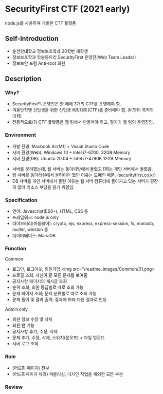 # SecurityFirst CTF (2021 early)

node.js를 사용하여 개발한 CTF 플랫폼

## Self-Introduction

- 순천향대학교 정보보호학과 20학번 재학생
- 정보보호학과 학술동아리 SecurityFirst 운영진(Web Team Leader)
- 정보보안 포럼 Anti-root 회원

## Description

### Why?

- SecurityFirst의 운영진은 한 해에 3개의 CTF를 운영해야 함.
- 겨울방학엔 신입생을 위한 신입생 해킹대회(CTF)를 준비해야 함. (비영리 목적의 대회)
- 전통적으로(?) CTF 플랫폼은 웹 팀에서 만들어야 하고, 필자가 웹 팀의 운영진임.

### Environment

- 개발 환경: Macbook Air(M1) + Visual Studio Code
- 서버 환경(Web): Windows 10 + Intel i7-6700, 32GB Memory
- 서버 환경(DB): Ubuntu 20.04 + Intel i7-4790K 12GB Memory

+ 서버를 분리했는데, 웹 서버는 동아리방에서 돌렸고 DB는 개인 서버에서 돌렸음.
+ 웹 서버를 동아리실에서 올려야만 했던 이유는 도메인 때문. (securityfirst.co.kr)
+ DB 서버를 개인 서버에서 돌린 이유는 웹 서버 컴퓨터에 돌아가고 있는 서버가 굉장히 많아 리소스 부담을 덜기 위함임.

### Specification

- 언어: Javascript(ES6+), HTML, CSS 등
- 프레임워크: node.js only
- 라이브러리(미들웨어): crypto, ejs, express, express-session, fs, mariadb, multer, winston 등
- 데이터베이스: MariaDB

### Function

Common

- 로그인, 로그아웃, 회원가입
<img src="/readme_images/Common/01.png>
- 프로필 조회; 자신이 푼 모든 문제를 보여줌
- 공지사항 페이지의 게시글 조회
- 순위 조회; 회원 등급별로 따로 조회 가능
- 문제 페이지 조회; 문제 분류별로 따로 조회 가능
- 문제 풀이 및 결과 출력; 결과에 따라 다른 결과로 반응

Admin only

- 회원 정보 수정 및 삭제
- 회원 밴 기능
- 공지사항 추가, 수정, 삭제
- 문제 추가, 수정, 삭제, 스위치(온오프) + 파일 업로드
- 서버 로그 조회

### Role

- (어드민 페이지) 전부
- (어드민페이지 제외) 퍼블리싱, 디자인 작업을 제외한 모든 부분

### Review
